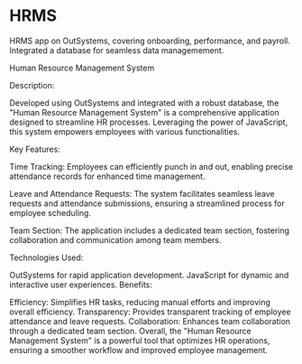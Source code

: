 # HRMS
HRMS app on OutSystems, covering onboarding, performance, and payroll. Integrated a database for seamless data managemement.

Human Resource Management System

Description:

Developed using OutSystems and integrated with a robust database, the "Human Resource Management System" is a comprehensive application designed to streamline HR processes. Leveraging the power of JavaScript, this system empowers employees with various functionalities.

Key Features:

Time Tracking: Employees can efficiently punch in and out, enabling precise attendance records for enhanced time management.

Leave and Attendance Requests: The system facilitates seamless leave requests and attendance submissions, ensuring a streamlined process for employee scheduling.

Team Section: The application includes a dedicated team section, fostering collaboration and communication among team members.

Technologies Used:

OutSystems for rapid application development.
JavaScript for dynamic and interactive user experiences.
Benefits:

Efficiency: Simplifies HR tasks, reducing manual efforts and improving overall efficiency.
Transparency: Provides transparent tracking of employee attendance and leave requests.
Collaboration: Enhances team collaboration through a dedicated team section.
Overall, the "Human Resource Management System" is a powerful tool that optimizes HR operations, ensuring a smoother workflow and improved employee management.



